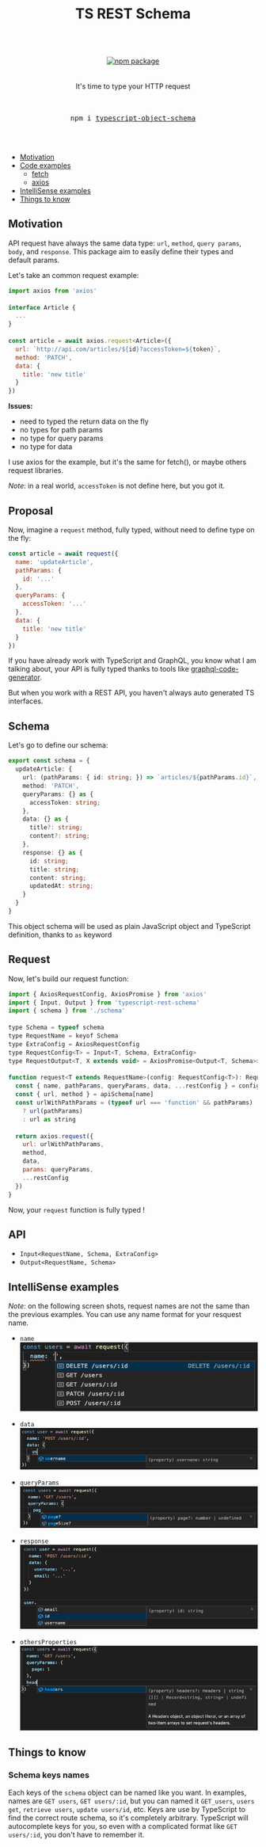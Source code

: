 <div align="center">
  <h1>
    TS REST Schema
    <br/>
    <br/>
  </h1>
  <br/>
  <a href="https://www.npmjs.com/package/typescript-object-schema">
    <img src="https://img.shields.io/npm/v/typescript-object-schema.svg" alt="npm package" />
  </a>
  <br/>
  <br/>
  <br/>
  It's time to type your HTTP request<br/>
  <br/>
  <br/>
  <pre>npm i <a href="https://www.npmjs.com/package/typescript-object-schema">typescript-object-schema</a></pre>
  <br/>
  <br/>
</div>

* [Motivation](#motivation)
* [Code examples](#examples)
  * [fetch](#fetch)
  * [axios](#examples)
* [IntelliSense examples](#intellisense-examples)
* [Things to know](#things-to-know)

## Motivation

API request have always the same data type: `url`, `method`, `query params`, `body`, and `response`. This package aim to easily define their types and default params.

Let's take an common request example:

```js
import axios from 'axios'

interface Article {
  ...
}

const article = await axios.request<Article>({
  url: `http://api.com/articles/${id}?accessToken=${token}`,
  method: 'PATCH',
  data: {
    title: 'new title'
  }
})
```

**Issues:**

- need to typed the return data on the fly
- no types for path params
- no type for query params
- no type for data

I use axios for the example, but it's the same for fetch(), or maybe others request libraries.

*Note*: in a real world, `accessToken` is not define here, but you got it.

## Proposal

Now, imagine a `request` method, fully typed, without need to define type on the fly:

```js
const article = await request({
  name: 'updateArticle',
  pathParams: {
    id: '...'
  },
  queryParams: {
    accessToken: '...'
  },
  data: {
    title: 'new title'
  }
})
```

If you have already work with TypeScript and GraphQL, you know what I am talking about, your API is fully typed thanks to tools like [graphql-code-generator](https://github.com/dotansimha/graphql-code-generator).  

But when you work with a REST API, you haven't always auto generated TS interfaces.

## Schema

Let's go to define our schema:

```ts
export const schema = {
  updateArticle: {
    url: (pathParams: { id: string; }) => `articles/${pathParams.id}`,
    method: 'PATCH',
    queryParams: {} as {
      accessToken: string;
    },
    data: {} as {
      title?: string;
      content?: string;
    },
    response: {} as {
      id: string;
      title: string;
      content: string;
      updatedAt: string;
    }
  }
}
```

This object schema will be used as plain JavaScript object and TypeScript definition, thanks to `as` keyword

## Request

Now, let's build our request function:

```js
import { AxiosRequestConfig, AxiosPromise } from 'axios'
import { Input, Output } from 'typescript-rest-schema'
import { schema } from './schema'

type Schema = typeof schema
type RequestName = keyof Schema
type ExtraConfig = AxiosRequestConfig
type RequestConfig<T> = Input<T, Schema, ExtraConfig>
type RequestOutput<T, X extends void> = AxiosPromise<Output<T, Schema>>

function request<T extends RequestName>(config: RequestConfig<T>): RequestOutput<T> {
  const { name, pathParams, queryParams, data, ...restConfig } = config
  const { url, method } = apiSchema[name]
  const urlWithPathParams = (typeof url === 'function' && pathParams)
    ? url(pathParams)
    : url as string

  return axios.request({
    url: urlWithPathParams,
    method,
    data,
    params: queryParams,
    ...restConfig
  })
}
```

Now, your `request` function is fully typed !

## API

* `Input<RequestName, Schema, ExtraConfig>`
* `Output<RequestName, Schema>`

## IntelliSense examples

*Note*: on the following screen shots, request names are not the same than the previous examples. You can use any name format for your resquest name.

* `name`  
![Name](./img/name.png)

* `data`  
![Data](./img/data.png)

* `queryParams`  
![queryParams](./img/queryParams.png)

* `response`  
![Response](./img/response.png)

* `othersProperties`  
![Response](./img/othersProperties.png)

## Things to know

### Schema keys names

Each keys of the `schema` object can be named like you want. In examples, names are `GET users`, `GET users/:id`, but you can named it `GET_users`, `users get`, `retrieve users`, `update users/id`, etc. Keys are use by TypeScript to find the correct route schema, so it's completely arbitrary. TypeScript will autocomplete keys for you, so even with a complicated format like `GET users/:id`, you don't have to remember it.
